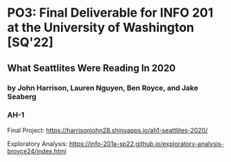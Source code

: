 # PO3: Final Deliverable for INFO 201 at the University of Washington [SQ'22]

## What Seattlites Were Reading In 2020
### by John Harrison, Lauren Nguyen, Ben Royce, and Jake Seaberg
### AH-1

Final Project: https://harrisonjohn28.shinyapps.io/ah1-seattlites-2020/

Exploratory Analysis: https://info-201a-sp22.github.io/exploratory-analysis-broyce24/index.html